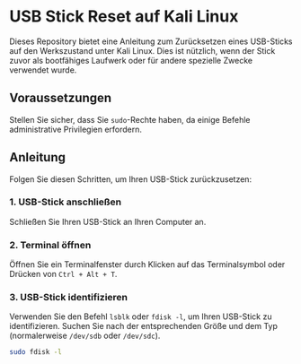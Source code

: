 # USB Stick Reset auf Kali Linux

Dieses Repository bietet eine Anleitung zum Zurücksetzen eines USB-Sticks auf den Werkszustand unter Kali Linux. Dies ist nützlich, wenn der Stick zuvor als bootfähiges Laufwerk oder für andere spezielle Zwecke verwendet wurde.

## Voraussetzungen

Stellen Sie sicher, dass Sie `sudo`-Rechte haben, da einige Befehle administrative Privilegien erfordern.

## Anleitung

Folgen Sie diesen Schritten, um Ihren USB-Stick zurückzusetzen:

### 1. USB-Stick anschließen

Schließen Sie Ihren USB-Stick an Ihren Computer an.

### 2. Terminal öffnen

Öffnen Sie ein Terminalfenster durch Klicken auf das Terminalsymbol oder Drücken von `Ctrl + Alt + T`.

### 3. USB-Stick identifizieren

Verwenden Sie den Befehl `lsblk` oder `fdisk -l`, um Ihren USB-Stick zu identifizieren. Suchen Sie nach der entsprechenden Größe und dem Typ (normalerweise `/dev/sdb` oder `/dev/sdc`).

```bash
sudo fdisk -l
